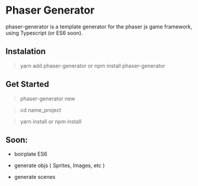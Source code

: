 # Phaser Generator

  phaser-generator is a template generator for the phaser js game framework, using Typescript (or ES6 soon).


## Instalation

  > yarn add phaser-generator or npm install phaser-generator
  

## Get Started

  > phaser-generator new

  > cd name_project

  > yarn install or npm install


## Soon:

  - boirplate ES6

  - generate objs ( Sprites, Images, etc )

  - generate scenes